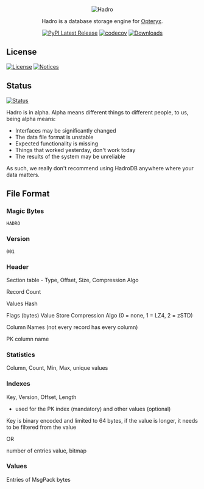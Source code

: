 <div align="center">

![Hadro](https://raw.githubusercontent.com/mabel-dev/hadro/main/hadro.png)

Hadro is a database storage engine for [Opteryx](https://opteryx.dev).

[![PyPI Latest Release](https://img.shields.io/pypi/v/hadrodb.svg)](https://pypi.org/project/hadro/)
[![codecov](https://codecov.io/gh/mabel-dev/hadro/branch/main/graph/badge.svg?token=nl9JwOVdPs)](https://codecov.io/gh/mabel-dev/hadro)
[![Downloads](https://static.pepy.tech/badge/hadro)](https://pepy.tech/project/hadro)

</div>

## License

[![License](https://img.shields.io/badge/License-MIT-blue.svg)](https://github.com/mabel-dev/hadro/blob/main/LICENSE)
[![Notices](https://img.shields.io/badge/-Notices-darkgreen.svg)](https://github.com/mabel-dev/hadro/blob/main/NOTICES)

## Status

[![Status](https://img.shields.io/badge/Status-alpha-orange)](https://github.com/mabel-dev/hadro)

Hadro is in alpha. Alpha means different things to different people, to us, being alpha means:

- Interfaces may be significantly changed
- The data file format is unstable
- Expected functionality is missing
- Things that worked yesterday, don't work today
- The results of the system may be unreliable

As such, we really don't recommend using HadroDB anywhere where your data matters.

## File Format

### Magic Bytes

`HADRO`

### Version

`001`

### Header

Section table - Type, Offset, Size, Compression Algo

Record Count

Values Hash

Flags (bytes)
    Value Store Compression Algo (0 = none, 1 = LZ4, 2 = zSTD)

Column Names (not every record has every column)

PK column name

### Statistics

Column, Count, Min, Max, unique values 

### Indexes

Key, Version, Offset, Length

- used for the PK index (mandatory) and other values (optional)

Key is binary encoded and limited to 64 bytes, if the value is longer, it needs to be filtered from the value

OR

number of entries 
value, bitmap

### Values

Entries of MsgPack bytes